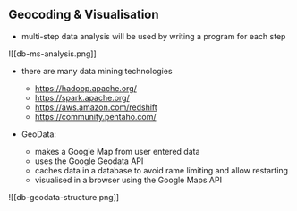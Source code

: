 ## Geocoding & Visualisation

- multi-step data analysis will be used by writing a program for each step

![[db-ms-analysis.png]]

- there are many data mining technologies
	- https://hadoop.apache.org/
	- https://spark.apache.org/
	- https://aws.amazon.com/redshift
	- https://community.pentaho.com/

- GeoData:
	- makes a Google Map from user entered data
	- uses the Google Geodata API
	- caches data in a database to avoid rame limiting and allow restarting
	- visualised in a browser using the Google Maps API

![[db-geodata-structure.png]]


